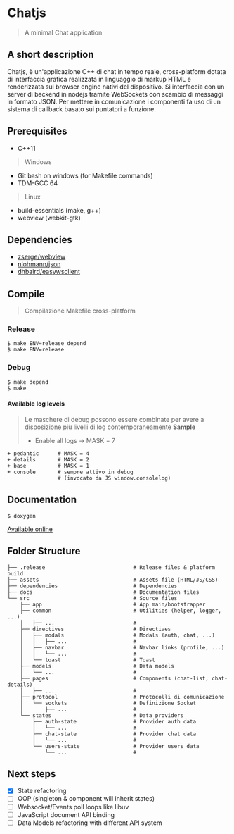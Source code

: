 # Chatjs
> A minimal Chat application

## A short description
Chatjs, è un'applicazione C++ di chat in tempo reale, cross-platform dotata di interfaccia grafica realizzata in linguaggio di markup HTML e renderizzata sui browser engine nativi del dispositivo. 
Si interfaccia con un server di backend in nodejs tramite WebSockets con scambio di messaggi in formato JSON.
Per mettere in comunicazione i componenti fa uso di un sistema di callback basato sui puntatori a funzione.

## Prerequisites
* C++11

> Windows
* Git bash on windows (for Makefile commands)
* TDM-GCC 64

> Linux
* build-essentials (make, g++)
* webview (webkit-gtk)

## Dependencies
* [zserge/webview](https://github.com/zserge/webview)
* [nlohmann/json](https://github.com/nlohmann/json)
* [dhbaird/easywsclient](https://github.com/dhbaird/easywsclient)

## Compile
> Compilazione Makefile cross-platform

### Release
```
$ make ENV=release depend
$ make ENV=release
```

### Debug
```
$ make depend
$ make
```

#### Available log levels
> Le maschere di debug possono essere combinate per avere a disposizione più livelli di log contemporaneamente
**Sample**
> - Enable all logs &rarr; MASK = 7

```
+ pedantic      # MASK = 4
+ details       # MASK = 2
+ base          # MASK = 1
+ console       # sempre attivo in debug 
                # (invocato da JS window.consolelog)
```

## Documentation
```
$ doxygen
```
[Available online](https://guertz.github.io/chatjs-client/html/)

## Folder Structure
```
├── .release                            # Release files & platform build
├── assets                              # Assets file (HTML/JS/CSS)
├── dependencies                        # Dependencies
├── docs                                # Documentation files
└── src                                 # Source files
    ├── app                             # App main/bootstrapper
    ├── common                          # Utilities (helper, logger, ...)
    │   ├── ...                         #
    ├── directives                      # Directives
    │   ├── modals                      # Modals (auth, chat, ...)
    │   │   ├── ...                     #
    │   ├── navbar                      # Navbar links (profile, ...)
    │   │   └── ...                     #
    │   └── toast                       # Toast
    ├── models                          # Data models
    │   └── ...                         #
    ├── pages                           # Components (chat-list, chat-details)
    │   ├── ...                         #
    ├── protocol                        # Protocolli di comunicazione
    │   └── sockets                     # Definizione Socket 
    │       ├── ...                     #
    └── states                          # Data providers
        ├── auth-state                  # Provider auth data
        │   └── ...                     #       
        ├── chat-state                  # Provider chat data
        │   └── ...                     #
        └── users-state                 # Provider users data
            └── ...                     #
```
## Next steps
- [x] State refactoring
- [ ] OOP (singleton & component will inherit states)
- [ ] Websocket/Events poll loops like libuv
- [ ] JavaScript document API binding
- [ ] Data Models refactoring with different API system